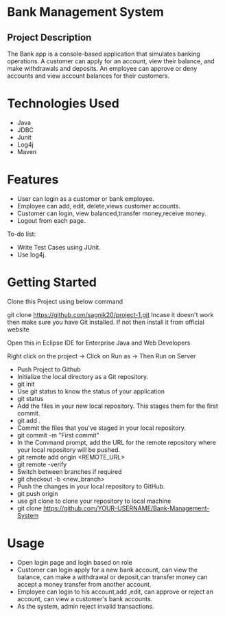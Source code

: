 # Bank Management System

## Project Description

The Bank app is a console-based application that simulates banking operations. 
A customer can apply for an account, view their balance, and make withdrawals and deposits.
An employee can approve or deny accounts and view account balances for their customers.

# Technologies Used

* Java
* JDBC
* Junit
* Log4j
* Maven


# Features

* User can login as a customer or bank employee.
* Employee can add, edit, delete,views customer accounts.
* Customer can login, view balanced,transfer money,receive money.
* Logout from each page.

To-do list:

* Write Test Cases using JUnit.
* Use log4j.

# Getting Started

Clone this Project using below command

git clone https://github.com/sagnik20/project-1.git
Incase it doesn't work then make sure you have Git installed. If not then install it from official website

Open this in Eclipse IDE for Enterprise Java and Web Developers

Right click on the project -> Click on Run as -> Then Run on Server

* Push Project to Github
* Initialize the local directory as a Git repository.
* git init
* Use git status to know the status of your application
* git status
* Add the files in your new local repository. This stages them for the first commit.
* git add .
* Commit the files that you've staged in your local repository.
* git commit -m "First commit"
* In the Command prompt, add the URL for the remote repository where your local repository will be pushed.
* git remote add origin <REMOTE_URL>
* git remote -verify
* Switch between branches if required
* git checkout -b <new_branch>
* Push the changes in your local repository to GitHub.
* git push origin <selected branch>
* use git clone to clone your repository to local machine
* git clone https://github.com/YOUR-USERNAME/Bank-Management-System
  
# Usage

* Open login page and login based on role
* Customer can login apply for a new bank account, can view the balance, can make a withdrawal or deposit,can transfer money can accept a money transfer from another account.
* Employee can login to his account,add ,edit, can approve or reject an account, can view a customer's bank accounts.
* As the system, admin reject invalid transactions.
  
 



